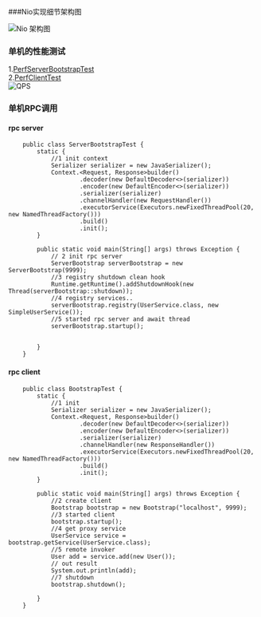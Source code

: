 ###Nio实现细节架构图

![Nio 架构图](https://raw.githubusercontent.com/goudai/gd-rpc/master/net-work.png)

### 单机的性能测试
1.[PerfServerBootstrapTest](https://github.com/goudai/gd-rpc/blob/master/gd-rpc/src/test/java/io/goudai/rpc/performance/PrefServerBootstrapTest.java)<br />
2.[PerfClientTest](https://github.com/goudai/gd-rpc/blob/master/gd-rpc/src/test/java/io/goudai/rpc/performance/PrefClientTest.java)<br />
![QPS](https://raw.githubusercontent.com/goudai/gd-rpc/master/qps.png)


### 单机RPC调用
#### rpc server
        public class ServerBootstrapTest {
            static {
                //1 init context
                Serializer serializer = new JavaSerializer();
                Context.<Request, Response>builder()
                        .decoder(new DefaultDecoder<>(serializer))
                        .encoder(new DefaultEncoder<>(serializer))
                        .serializer(serializer)
                        .channelHandler(new RequestHandler())
                        .executorService(Executors.newFixedThreadPool(20, new NamedThreadFactory()))
                        .build()
                        .init();
            }

            public static void main(String[] args) throws Exception {
                // 2 init rpc server
                ServerBootstrap serverBootstrap = new ServerBootstrap(9999);
                //3 registry shutdown clean hook
                Runtime.getRuntime().addShutdownHook(new Thread(serverBootstrap::shutdown));
                //4 registry services..
                serverBootstrap.registry(UserService.class, new SimpleUserService());
                //5 started rpc server and await thread
                serverBootstrap.startup();


            }
        }
#### rpc client
        public class BootstrapTest {
            static {
                //1 init
                Serializer serializer = new JavaSerializer();
                Context.<Request, Response>builder()
                        .decoder(new DefaultDecoder<>(serializer))
                        .encoder(new DefaultEncoder<>(serializer))
                        .serializer(serializer)
                        .channelHandler(new ResponseHandler())
                        .executorService(Executors.newFixedThreadPool(20, new NamedThreadFactory()))
                        .build()
                        .init();
            }

            public static void main(String[] args) throws Exception {
                //2 create client
                Bootstrap bootstrap = new Bootstrap("localhost", 9999);
                //3 started client
                bootstrap.startup();
                //4 get proxy service
                UserService service = bootstrap.getService(UserService.class);
                //5 remote invoker
                User add = service.add(new User());
                // out result
                System.out.println(add);
                //7 shutdown
                bootstrap.shutdown();

            }
        }